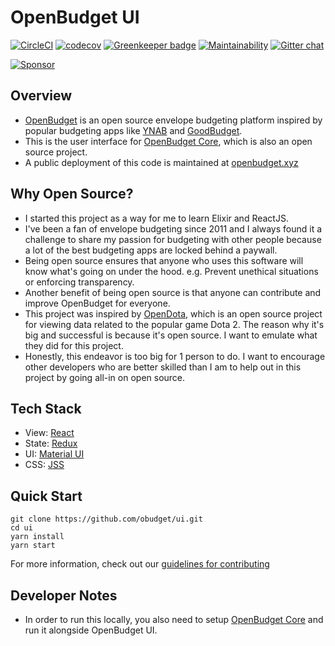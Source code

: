 # OpenBudget UI

[![CircleCI](https://circleci.com/gh/obudget/ui.svg?style=svg)](https://circleci.com/gh/obudget/ui) [![codecov](https://codecov.io/gh/obudget/ui/branch/master/graph/badge.svg)](https://codecov.io/gh/obudget/ui) [![Greenkeeper badge](https://badges.greenkeeper.io/obudget/ui.svg)](https://greenkeeper.io/) [![Maintainability](https://api.codeclimate.com/v1/badges/33e91f231017c98b01f0/maintainability)](https://codeclimate.com/github/obudget/ui/maintainability) [![Gitter chat](https://badges.gitter.im/obudget.png)](https://gitter.im/obudget)

[![Sponsor](https://app.codesponsor.io/embed/FtXSUnEDZhz4wUWaXdYz3wdD/obudget/ui.svg)](https://app.codesponsor.io/link/FtXSUnEDZhz4wUWaXdYz3wdD/obudget/ui)

## Overview

* [OpenBudget](https://openbudget.xyz) is an open source envelope budgeting platform inspired by popular budgeting apps like [YNAB](https://youneedabudget.com) and [GoodBudget](https://goodbudget.com).
* This is the user interface for [OpenBudget Core](https://github.com/obudget/core), which is also an open source project.
* A public deployment of this code is maintained at [openbudget.xyz](https://openbudget.xyz)

## Why Open Source?

* I started this project as a way for me to learn Elixir and ReactJS.
* I've been a fan of envelope budgeting since 2011 and I always found it a challenge to share my passion for budgeting with other people because a lot of the best budgeting apps are locked behind a paywall.
* Being open source ensures that anyone who uses this software will know what's going on under the hood. e.g. Prevent unethical situations or enforcing transparency.
* Another benefit of being open source is that anyone can contribute and improve OpenBudget for everyone.
* This project was inspired by [OpenDota](https://www.opendota.com), which is an open source project for viewing data related to the popular game Dota 2. The reason why it's big and successful is because it's open source. I want to emulate what they did for this project.
* Honestly, this endeavor is too big for 1 person to do. I want to encourage other developers who are better skilled than I am to help out in this project by going all-in on open source.

## Tech Stack

* View: [React](https://reactjs.org)
* State: [Redux](https://redux.js.org)
* UI: [Material UI](http://www.material-ui-next.com)
* CSS: [JSS](http://cssinjs.org)

## Quick Start

```
git clone https://github.com/obudget/ui.git
cd ui
yarn install
yarn start
```

For more information, check out our [guidelines for contributing](CONTRIBUTING.md)

## Developer Notes

* In order to run this locally, you also need to setup [OpenBudget Core](https://github.com/obudget/core) and run it alongside OpenBudget UI.